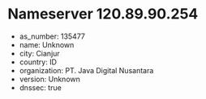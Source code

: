 # Nameserver 120.89.90.254

* as_number: 135477
* name: Unknown
* city: Cianjur
* country: ID
* organization: PT. Java Digital Nusantara
* version: Unknown
* dnssec: true

